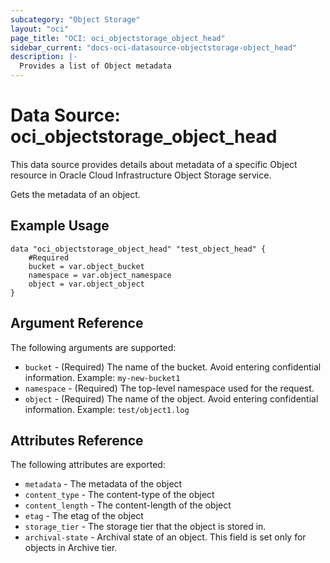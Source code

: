 ```yaml
---
subcategory: "Object Storage"
layout: "oci"
page_title: "OCI: oci_objectstorage_object_head"
sidebar_current: "docs-oci-datasource-objectstorage-object_head"
description: |-
  Provides a list of Object metadata
---
```


# Data Source: oci_objectstorage_object_head
This data source provides details about metadata of a specific Object resource in Oracle Cloud Infrastructure Object Storage service.

Gets the metadata of an object.

## Example Usage

```hcl
data "oci_objectstorage_object_head" "test_object_head" {
	#Required
	bucket = var.object_bucket
	namespace = var.object_namespace
	object = var.object_object
}
```

## Argument Reference

The following arguments are supported:

* `bucket` - (Required) The name of the bucket. Avoid entering confidential information. Example: `my-new-bucket1` 
* `namespace` - (Required) The top-level namespace used for the request.
* `object` - (Required) The name of the object. Avoid entering confidential information. Example: `test/object1.log` 


## Attributes Reference

The following attributes are exported:
 
* `metadata` - The metadata of the object
* `content_type` - The content-type of the object
* `content_length` - The content-length of the object
* `etag` - The etag of the object
* `storage_tier` - The storage tier that the object is stored in.
* `archival-state` - Archival state of an object. This field is set only for objects in Archive tier.

